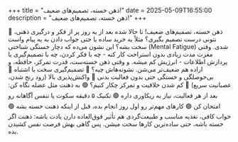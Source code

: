 +++
title = "ذهن خسته، تصمیم‌های ضعیف!"
date = 2025-05-09T16:55:00
description = "ذهن خسته، تصمیم‌های ضعیف!"
+++

🔋 ذهن خسته، تصمیم‌های ضعیف! تا حالا شده بعد از یه روز پر از فکر و درگیری ذهنی، نتونی درست تصمیم بگیری؟ مثلاً یه خرید ساده یا حتی جواب دادن به یه پیام واست سخت بشه؟ این نشون می‌ده که دچار خستگی شناختی (Mental Fatigue) شدی. وقتی مغزت مدت زیادی بدون استراحت کار کنه - چه با فکر کردن، چه با تصمیم‌گیری یا پردازش اطلاعات - انرژیش کم میشه. و وقتی ذهن خسته‌ست، قدرت تمرکز، حافظه، و اراده هم ضعیف‌تر می‌شن. نشونه‌هاش چیه؟ 🔻 تصمیم‌گیری سخت یا اشتباه 🔻 بی‌حوصلگی و خستگی حتی بدون فعالیت بدنی 🔻 واکنش‌پذیری بالا (زود رنج شدن، عصبانیت سریع) 🔻 کم شدن خلاقیت و تمرکز چکار کنیم؟ 🟢 به ذهنت مثل عضله نگاه کن: بعد از هر فعالیت، نیاز به ریکاوری داره 🟢 تکنیک ۵ دقیقه سکوت یا تنفس آگاهانه رو امتحان کن 🟢 کارهای مهم‌تر رو اول روز انجام بده، قبل از اینکه ذهنت خسته بشه 🟢 خواب کافی، تغذیه مناسب و طبیعت‌گردی هم تأثیر فوق‌العاده دارن یادت باشه: ذهنت اگر خسته باشه، حتی ساده‌ترین کارها سخت میشن. پس گاهی بهش فرصت نفس کشیدن بده.
